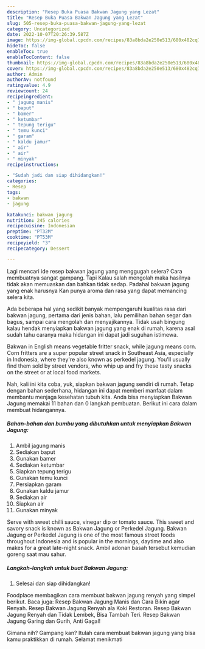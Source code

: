 ```yaml
---
description: "Resep Buka Puasa Bakwan Jagung yang Lezat"
title: "Resep Buka Puasa Bakwan Jagung yang Lezat"
slug: 505-resep-buka-puasa-bakwan-jagung-yang-lezat
category: Uncategorized
date: 2022-10-07T20:26:39.587Z
image: https://img-global.cpcdn.com/recipes/83a8bda2e250e513/680x482cq70/bakwan-jagung-foto-resep-utama.jpg
hideToc: false
enableToc: true
enableTocContent: false
thumbnail: https://img-global.cpcdn.com/recipes/83a8bda2e250e513/680x482cq70/bakwan-jagung-foto-resep-utama.jpg
cover: https://img-global.cpcdn.com/recipes/83a8bda2e250e513/680x482cq70/bakwan-jagung-foto-resep-utama.jpg
author: Admin
authorAv: notfound
ratingvalue: 4.9
reviewcount: 24
recipeingredient:
- " jagung manis"
- " baput"
- " bamer"
- " ketumbar"
- " tepung terigu"
- " temu kunci"
- " garam"
- " kaldu jamur"
- " air"
- " air"
- " minyak"
recipeinstructions:

- "Sudah jadi dan siap dihidangkan!"
categories:
- Resep
tags:
- bakwan
- jagung

katakunci: bakwan jagung 
nutrition: 245 calories
recipecuisine: Indonesian
preptime: "PT32M"
cooktime: "PT53M"
recipeyield: "3"
recipecategory: Dessert

---
```



Lagi mencari ide resep bakwan jagung yang menggugah selera? Cara membuatnya sangat gampang. Tapi Kalau salah mengolah maka hasilnya tidak akan memuaskan dan bahkan tidak sedap. Padahal bakwan jagung yang enak harusnya Kan punya aroma dan rasa yang dapat memancing selera kita.


Ada beberapa hal yang sedikit banyak mempengaruhi kualitas rasa dari bakwan jagung, pertama dari jenis bahan, lalu pemilihan bahan segar dan bagus, sampai cara mengolah dan menyajikannya. Tidak usah bingung kalau hendak menyiapkan bakwan jagung yang enak di rumah, karena asal sudah tahu caranya maka hidangan ini dapat jadi suguhan istimewa.

Bakwan in English means vegetable fritter snack, while jagung means corn. Corn fritters are a super popular street snack in Southeast Asia, especially in Indonesia, where they&#39;re also known as perkedel jagung. You&#39;ll usually find them sold by street vendors, who whip up and fry these tasty snacks on the street or at local food markets.


Nah, kali ini kita coba, yuk, siapkan bakwan jagung sendiri di rumah. Tetap dengan bahan sederhana, hidangan ini dapat memberi manfaat dalam membantu menjaga kesehatan tubuh kita. Anda bisa menyiapkan Bakwan Jagung memakai 11 bahan dan 0 langkah pembuatan. Berikut ini cara dalam membuat hidangannya.

<!--inarticleads1-->

##### Bahan-bahan dan bumbu yang dibutuhkan untuk menyiapkan Bakwan Jagung:

1. Ambil  jagung manis
1. Sediakan  baput
1. Gunakan  bamer
1. Sediakan  ketumbar
1. Siapkan  tepung terigu
1. Gunakan  temu kunci
1. Persiapkan  garam
1. Gunakan  kaldu jamur
1. Sediakan  air
1. Siapkan  air
1. Gunakan  minyak


Serve with sweet chilli sauce, vinegar dip or tomato sauce. This sweet and savory snack is known as Bakwan Jagung or Perkedel Jagung. Bakwan Jagung or Perkedel Jagung is one of the most famous street foods throughout Indonesia and is popular in the mornings, daytime and also makes for a great late-night snack. Ambil adonan basah tersebut kemudian goreng saat mau sahur. 

<!--inarticleads2-->

##### Langkah-langkah untuk buat Bakwan Jagung:


1. Selesai dan siap dihidangkan!

Foodplace membagikan cara membuat bakwan jagung renyah yang simpel berikut. Baca juga: Resep Bakwan Jagung Manis dan Cara Bikin agar Renyah. Resep Bakwan Jagung Renyah ala Koki Restoran. Resep Bakwan Jagung Renyah dan Tidak Lembek, Bisa Tambah Teri. Resep Bakwan Jagung Garing dan Gurih, Anti Gagal! 

Gimana nih? Gampang kan? Itulah cara membuat bakwan jagung yang bisa kamu praktikkan di rumah. Selamat menikmati
